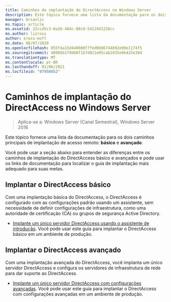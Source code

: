 ```yaml
---
title: Caminhos de implantação do DirectAccess no Windows Server
description: Este tópico fornece uma lista da documentação para os dois caminhos principais de implantação do DirectAccess no Windows Server 2016 ASIC e avançado.
manager: brianlic
ms.topic: article
ms.assetid: 22ccd5c3-0a26-484c-88c8-54119d1228cc
ms.author: lizross
author: eross-msft
ms.date: 08/07/2020
ms.openlocfilehash: 055f4a15d440080f7fed0b86744892e90e1174f5
ms.sourcegitcommit: 40905b1f9d68f1b7d821e05cab2d35e9b425e38d
ms.translationtype: MT
ms.contentlocale: pt-BR
ms.lasthandoff: 01/06/2021
ms.locfileid: "97950052"
---
```

# <a name="directaccess-deployment-paths-in-windows-server"></a>Caminhos de implantação do DirectAccess no Windows Server

>Aplica-se a: Windows Server (Canal Semestral), Windows Server 2016

Este tópico fornece uma lista da documentação para os dois caminhos principais de implantação de acesso remoto: **básico** e **avançado**.

Você pode usar a seção abaixo para entender as diferenças entre os caminhos de implantação do DirectAccess básico e avançados e pode usar os links de documentação para localizar o guia de implantação mais adequado para suas metas.

## <a name="deploy-basic-directaccess"></a>Implantar o DirectAccess básico
Com uma implantação básica do DirectAccess, o DirectAccess é configurado com as configurações padrão usando um assistente, sem necessidade de definir configurações de infraestrutura, como uma autoridade de certificação (CA) ou grupos de segurança Active Directory.

-   [Implante um único servidor DirectAccess usando o assistente de introdução](../../remote-access/directaccess/single-server-wizard/Deploy-a-Single-DirectAccess-Server-Using-the-Getting-Started-Wizard.md). Você pode usar este guia para implantar o DirectAccess básico em um ambiente de produção.

## <a name="deploy-advanced-directaccess"></a>Implantar o DirectAccess avançado
Com uma implantação avançada do DirectAccess, você implanta um único servidor DirectAccess e configura os servidores de infraestrutura de rede para dar suporte ao DirectAccess.

-   [Implante um único servidor DirectAccess com configurações avançadas](../../remote-access/directaccess/single-server-advanced/Deploy-a-Single-DirectAccess-Server-with-Advanced-Settings.md). Você pode usar este guia para implantar o DirectAccess com configurações avançadas em um ambiente de produção.



